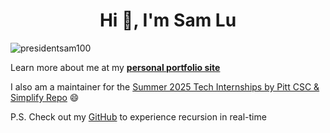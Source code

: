 <h1 align="center">Hi 👋, I'm Sam Lu</h1>

<p align="left"> <img src="https://komarev.com/ghpvc/?username=presidentsam100&label=Profile%20views&color=0e75b6&style=flat" alt="presidentsam100" /> </p>

Learn more about me at my **[personal portfolio site](https://presidentsam100.github.io/)**

I also am a maintainer for the [Summer 2025 Tech Internships by Pitt CSC & Simplify Repo](https://github.com/SimplifyJobs/Summer2025-Internships) 😄

P.S. Check out my [GitHub](https://github.com/PresidentSam100) to experience recursion in real-time
